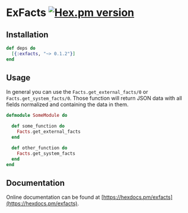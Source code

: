 # ExFacts [![Hex.pm version](https://img.shields.io/hexpm/v/exfacts.svg)](https://hex.pm/packages/exfacts)


## Installation

```elixir
def deps do
  [{:exfacts, "~> 0.1.2"}]
end
```

## Usage
In general you can use the `Facts.get_external_facts/0` or `Facts.get_system_facts/0`. Those function will return JSON data with all fields normalized and containing the data in them.

```elixir
defmodule SomeModule do

  def some_function do
    Facts.get_external_facts
  end

  def other_function do
    Facts.get_system_facts
  end
end
```

## Documentation

Online documentation can be found at [https://hexdocs.pm/exfacts](https://hexdocs.pm/exfacts).

